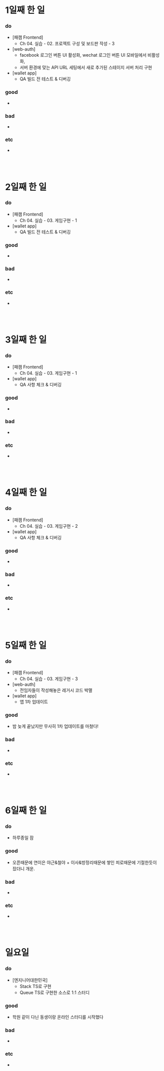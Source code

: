 # 1일째 한 일 
### do
- [패캠 Frontend]
  - Ch 04. 실습 - 02. 프로젝트 구성 및 보드판 작성 - 3
- [web-auth]
  - facebook 로그인 버튼 UI 활성화, wechat 로그인 버튼 UI 모바일에서 비활성화, 
  - 서버 환경에 맞는 API URL 세팅에서 새로 추가된 스테이지 서버 처리 구현
- [wallet app]
  - QA 빌드 전 테스트 & 디버깅
### good
- 

### bad
- 

### etc
- 

<br /><br />

# 2일째 한 일 
### do
- [패캠 Frontend]
  - Ch 04. 실습 - 03. 게임구현 - 1
- [wallet app]
  - QA 빌드 전 테스트 & 디버깅

### good
-

### bad
-

### etc
-

<br /><br />


# 3일째 한 일 
### do
- [패캠 Frontend] 
  - Ch 04. 실습 - 03. 게임구현 - 1 
- [wallet app]
  - QA 사항 체크 & 디버깅
  
### good
-

### bad
-

### etc
-

<br /><br />

# 4일째 한 일 
### do
- [패캠 Frontend]
  - Ch 04. 실습 - 03. 게임구현 - 2 
- [wallet app]
  - QA 사항 체크 & 디버깅

### good
-

### bad
-

### etc
- 

<br /><br />

# 5일째 한 일 
### do
- [패캠 Frontend]
  - Ch 04. 실습 - 03. 게임구현 - 3
- [web-auth]
  - 전임자들이 작성해놓은 레거시 코드 박멸
- [wallet app]
  - 앱 1차 업데이트

### good
- 밤 늦게 끝났지만 무사히 1차 업데이트를 마쳤다!

### bad
- 

### etc
- 

<br /><br />

# 6일째 한 일 
### do
- 하루종일 잠

### good
- 오픈때문에 연이은 야근&철야 + 이사&방정리때문에 쌓인 피로때문에 기절한듯이 잤더니 개운. 
 
### bad
-

### etc
-

<br /><br />

# 일요일
### do
- \[엔지니어대한민국\]
	- Stack TS로 구현
  - Queue TS로 구현한 소스로 1:1 스터디
  
### good
- 학원 같이 다닌 동생이랑 온라인 스터디를 시작했다

### bad
- 

### etc
-

<br /><br />
